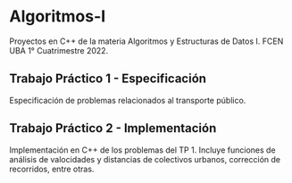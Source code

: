 # Algoritmos-I
Proyectos en C++ de la materia Algoritmos y Estructuras de Datos I.  FCEN UBA 1° Cuatrimestre 2022.
## Trabajo Práctico 1 - Especificación
Especificación de problemas relacionados al transporte público.

## Trabajo Práctico 2 - Implementación
Implementación en C++ de los problemas del TP 1. Incluye funciones de análisis de valocidades y distancias de colectivos urbanos, corrección de recorridos, entre otras.
